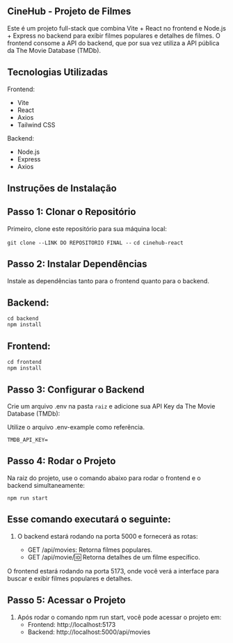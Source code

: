 ## CineHub - Projeto de Filmes
Este é um projeto full-stack que combina Vite + React no frontend e Node.js + Express no backend para exibir filmes populares e detalhes de filmes. O frontend consome a API do backend, que por sua vez utiliza a API pública da The Movie Database (TMDb).

## Tecnologias Utilizadas

Frontend:
 - Vite
 - React
 - Axios
 - Tailwind CSS

Backend:
 - Node.js
 - Express
 - Axios

## Instruções de Instalação

## Passo 1: Clonar o Repositório
Primeiro, clone este repositório para sua máquina local:

``git clone --LINK DO REPOSITORIO FINAL --``
``cd cinehub-react``

## Passo 2: Instalar Dependências
Instale as dependências tanto para o frontend quanto para o backend.

## Backend:

```
cd backend
npm install
```

## Frontend:

```
cd frontend
npm install
```

## Passo 3: Configurar o Backend
Crie um arquivo .env na pasta ``raiz`` e adicione sua API Key da The Movie Database (TMDb):

Utilize o arquivo .env-example como referência.

```
TMDB_API_KEY=
```

## Passo 4: Rodar o Projeto
Na raiz do projeto, use o comando abaixo para rodar o frontend e o backend simultaneamente:

```
npm run start
```

## Esse comando executará o seguinte:
1. O backend estará rodando na porta 5000 e fornecerá as rotas:

   - GET /api/movies: Retorna filmes populares.
   - GET /api/movie/:id: Retorna detalhes de um filme específico.

O frontend estará rodando na porta 5173, onde você verá a interface para buscar e exibir filmes populares e detalhes.

## Passo 5: Acessar o Projeto
1. Após rodar o comando npm run start, você pode acessar o projeto em:
    - Frontend: http://localhost:5173
    - Backend: http://localhost:5000/api/movies